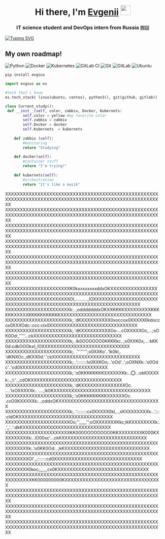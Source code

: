 <h1 align="center">Hi there, I'm <a href="https://github.com/EvgSuslov" target="_blank">Evgenii</a> 
<img src="https://github.com/blackcater/blackcater/raw/main/images/Hi.gif" height="32"/></h1>
<h3 align="center">IT science student and DevOps intern from Russia 🇷🇺</h3>

<!---Пример кода-->
[![Typing SVG](https://readme-typing-svg.herokuapp.com?color=%2336BCF7&lines=Lanit+integration)](https://git.io/typing-svg)
## My own roadmap! 
![Python](https://img.shields.io/badge/python-3670A0?style=for-the-badge&logo=python&logoColor=ffdd54) ![Docker](https://img.shields.io/badge/docker-%230db7ed.svg?style=for-the-badge&logo=docker&logoColor=white) ![Kubernetes](https://img.shields.io/badge/kubernetes-%23326ce5.svg?style=for-the-badge&logo=kubernetes&logoColor=white) ![GitLab CI](https://img.shields.io/badge/gitlab%20ci-%23181717.svg?style=for-the-badge&logo=gitlab&logoColor=white) ![Git](https://img.shields.io/badge/git-%23F05033.svg?style=for-the-badge&logo=git&logoColor=white) ![GitLab](https://img.shields.io/badge/gitlab-%23181717.svg?style=for-the-badge&logo=gitlab&logoColor=white) ![Ubuntu](https://img.shields.io/badge/Ubuntu-E95420?style=for-the-badge&logo=ubuntu&logoColor=white)

```bash
pip install evgsus
```

```python
import evgsus as es

#tech that i know
es.tech_stack( linux(ubuntu, centos), python3(), git(github, gitlab))

class Current_study():
 def __init__(self, color, zabbix, Docker, Kubernets:
        self.color = yellow #my favorite color
        self.zabbix = zabbix
        self.Docker = docker
        self.Kubernets  = kubernets
    
    def zabbix (self):
        #monitoring
        return "Studying"
    
    def docker(self):
        #container stuff
        return "I'm trying!"
        
    def kubernets(self):
        #orchestration
        return "It's like a musik"


```
XXXXXXXXXXXXXXXXXXXXXXXXXXXXXXXXXXXXXXXXXXXXXXXXXXXXXXXXXXXXXXXXXXXXXXXXXXXXXXXXXXXXXXXXXXXXXXXXXXXXXXXXXX
XXXXXXXXXXXXXXXXXXXXXXXXXXXXXXXXXXXXXXXXXXXXXXXXXXXXXXXXXXXXXXXXXXXXXXXXXXXXXXXXXXXXXXXXXXXXXXXXXXXXXXXXXX
XXXXXXXXXXXXXXXXXXXXXXXXXXXXXXXXXXXXXXXXXXXXXXXXXXXXXXXXXXXXXXXXXXXXXXXXXXXXXXXXXXXXXXXXXXXXXXXXXXXXXXXXXX
XXXXXXXXXXXXXXXXXXXXXXXXXXXXXXXXXXXXXXXXXXXXXXXXXXXXXXXXXXXXXXXXXXXXXXXXXXXXXXXXXXXXXXXXXXXXXXXXXXXXXXXXXX
XXXXXXXXXXXXXXXXXXXXXXXXXXXXXXXXXXXXXXXXXXXXXXXXXXXXXXXXXXXXXXXXXXXXXXXXXXXXXXXXXXXXXXXXXXXXXXXXXXXXXXXXXX
XXXXXXXXXXXXXXXXXXXXXXXXXXXXXXXXXXXXXXXXXXXXXXXXXXXXXXXXXXXXXXXXXXXXXXXXXXXXXXXXXXXXXXXXXXXXXXXXXXXXXXXXXX
XXXXXXXXXXXXXXXXXXXXXXK0kxxxxxxxxddxOKXXXXXXXXXXXXXXXXXXXXXXXXXXXXXXXXXXXXXXXXXXXXXXXXXXXXXXXXXXXXXXXXXXXX
XXXXXXXXXXXXXXXXXXXXXXOl,..........,lOXXXXXXXXXXXXXXXXXXXXXXXXXXXXXXXXXXXXXXXXXXXXXXXXXXXXXXXXXXXXXXXXXXXX
XXXXXXXXXXXXXXXXXXXXXXk:..;odddddddxOKXXKKKKXXXXXXXXXKKKKKKXXXXXKKKKKKKKKKKXXXXXXXXXXXXXXXXXXXXXXXXXXXXXXX
XXXXXXXXXXXXXXXXXXXXXXk;.'dKXXXXXXXXXX0xoccox0XXXXX0kdoccox0XXXOdc::ccc:clx0XXXXXXXXXXXXXXXXXXXXXXXXXXXXXX
XXXXXXXXXXXXXXXXXXXXXXk;.'dKXXXXXXXXXXOo:...cOXXXXXOc,...;oOK0Od:,'''''...ckXXXXXXXXXXXXXXXXXXXXXXXXXXXXXX
XXXXXXXXXXXXXXXXXXXXXXk;..lk0OOOOOO0KKKKkc..;x0XXK0x;...:kKK0d:cdkOOOkxl;,lOXXXXXXXXXXXXXXXXXXXXXXXXXXXXXX
XXXXXXXXXXXXXXXXXXXXXXk;. .'''''''';o0XXKo'..'lk0kl,.  'dKNXOc.,dKXX0d:'.'ckXXXXXXXXXXXXXXXXXXXXXXXXXXXXXX
XXXXXXXXXXXXXXXXXXXXXXk;..'::::::::lx0XXKOo;..'oOd'..';oOXNXk:.'o0Odc'..'cd0XXXXXXXXXXXXXXXXXXXXXXXXXXXXXX
XXXXXXXXXXXXXXXXXXXXXXk;.'o0KKKKKKKKXXXXXXKk:..:o:..:okKXXXXk:..;l:'..,cdOKXXXXXXXXXXXXXXXXXXXXXXXXXXXXXXX
XXXXXXXXXXXXXXXXXXXXXXk;.'dKXXXXXXXXXXXXXXXOc. ....'lxOXXXXXk:. ....,lk0KXXXXXXXXXXXXXXXXXXXXXXXXXXXXXXXXX
XXXXXXXXXXXXXXXXXXXXXXk;.'o0KKKKKKKKKXXXXXXOc.   .cxO0KXXXXXk:..;oddxOKXXXXXXXXXXXXXXXXXXXXXXXXXXXXXXXXXXX
XXXXXXXXXXXXXXXXXXXXXXk;..'::::::::cx0XXXXX0kl,..,xKXXXXXXXXk:..';:::cldOKXXXXXXXXXXXXXXXXXXXXXXXXXXXXXXXX
XXXXXXXXXXXXXXXXXXXXXXOo;'',,,,,,'';oOXXXXXXXKkc;lkKXXXXXXXXk:. .',,'..':dkKXXXXXXXXXXXXXXXXXXXXXXXXXXXXXX
XXXXXXXXXXXXXXXXXXXXXXKK000OOOOOOOO0KKXXXXXXXXK000KXXXXXXXXXk:..lO00xc'...ckKXXXXXXXXXXXXXXXXXXXXXXXXXXXXX
XXXXXXXXXXXXXXXXXXXXXXXXXXXXXXXXXXXXXXXXXXXXXXXXXXXXXXXXXXXXk:.'o0KK0Od:..;kKXXXXXXXXXXXXXXXXXXXXXXXXXXXXX
XXXXXXXXXXXXXXXXXXXXXXXXXXXXXXXXXXXXXXXXXXXXXXXXXXXXXXXXXXXXOl'.,;:::::::cd0XXXXXXXXXXXXXXXXXXXXXXXXXXXXXX
XXXXXXXXXXXXXXXXXXXXXXXXXXXXXXXXXXXXXXXXXXXXXXXXXXXXXXXXXXXX0koc;,,,,,,cx0KXXXXXXXXXXXXXXXXXXXXXXXXXXXXXXX
XXXXXXXXXXXXXXXXXXXXXXXXXXXXXXXXXXXXXXXXXXXXXXXXXXXXXXXXXXXXXKK000000000KXXXXXXXXXXXXXXXXXXXXXXXXXXXXXXXXX
XXXXXXXXXXXXXXXXXXXXXXXXXXXXXXXXXXXXXXXXXXXXXXXXXXXXXXXXXXXXXXXXXXXXXXXXXXXXXXXXXXXXXXXXXXXXXXXXXXXXXXXXXX
XXXXXXXXXXXXXXXXXXXXXXXXXXXXXXXXXXXXXXXXXXXXXXXXXXXXXXXXXXXXXXXXXXXXXXXXXXXXXXXXXXXXXXXXXXXXXXXXXXXXXXXXXX
XXXXXXXXXXXXXXXXXXXXXXXXXXXXXXXXXXXXXXXXXXXXXXXXXXXXXXXXXXXXXXXXXXXXXXXXXXXXXXXXXXXXXXXXXXXXXXXXXXXXXXXXXX
